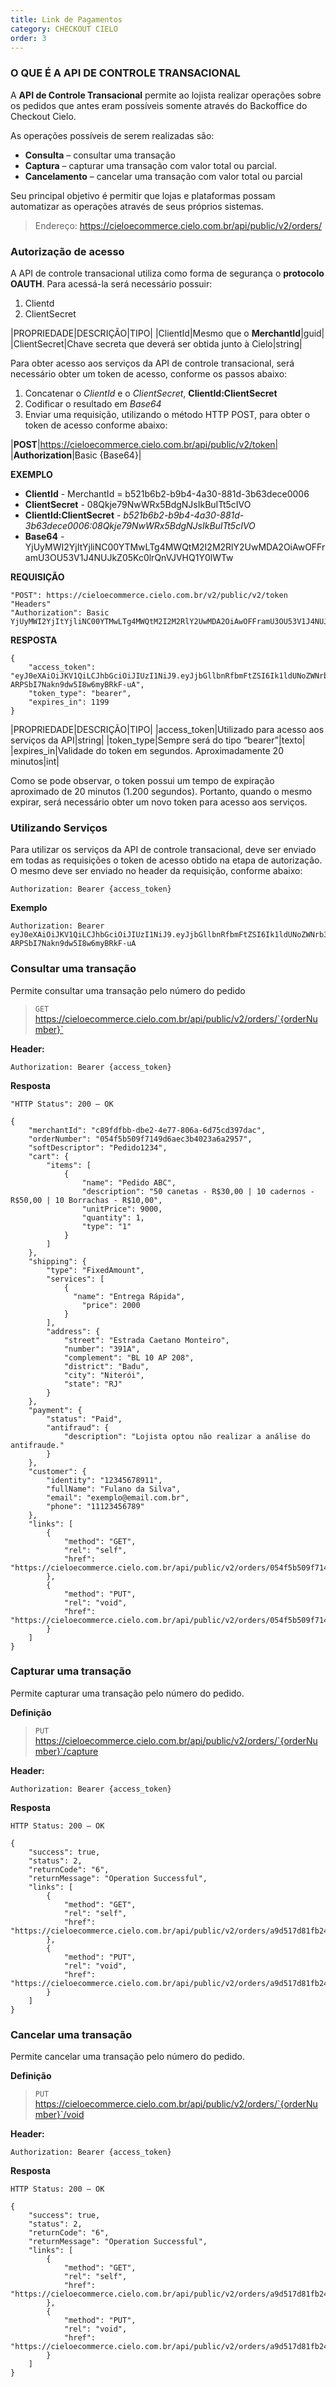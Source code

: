 ```yaml
---
title: Link de Pagamentos
category: CHECKOUT CIELO
order: 3
---
```


### O QUE É A API DE CONTROLE TRANSACIONAL 

A **API de Controle Transacional** permite ao lojista realizar operações sobre os pedidos que antes eram possíveis somente através do Backoffice do Checkout Cielo. 


As operações possíveis de serem realizadas são: 
* **Consulta** – consultar uma transação
* **Captura** – capturar uma transação com valor total ou parcial.
* **Cancelamento** – cancelar uma transação com valor total ou parcial

Seu principal objetivo é permitir que lojas e plataformas possam automatizar as operações através de seus próprios sistemas. 

> Endereço: https://cieloecommerce.cielo.com.br/api/public/v2/orders/  


### Autorização de acesso

A API de controle transacional utiliza como forma de segurança o **protocolo OAUTH**.
Para acessá-la será necessário possuir: 

1. Clientd
2. ClientSecret

|PROPRIEDADE|DESCRIÇÃO|TIPO|
|ClientId|Mesmo que o **MerchantId**|guid|
|ClientSecret|Chave secreta que deverá ser obtida junto à Cielo|string|

Para obter acesso aos serviços da API de controle transacional, será necessário obter um token de acesso, conforme os passos abaixo:

1. Concatenar o _ClientId_ e o _ClientSecret_, **ClientId:ClientSecret**
2. Codificar o resultado em *Base64*
3. Enviar uma requisição, utilizando o método HTTP POST, para obter o token de acesso conforme abaixo:

|**POST**|https://cieloecommerce.cielo.com.br/api/public/v2/token|
|**Authorization**|Basic {Base64}|


**EXEMPLO**

* **ClientId** - MerchantId = b521b6b2-b9b4-4a30-881d-3b63dece0006
* **ClientSecret** - 08Qkje79NwWRx5BdgNJsIkBuITt5cIVO
* **ClientId:ClientSecret** - *b521b6b2-b9b4-4a30-881d-3b63dece0006:08Qkje79NwWRx5BdgNJsIkBuITt5cIVO*
* **Base64** - YjUyMWI2YjItYjliNC00YTMwLTg4MWQtM2I2M2RlY2UwMDA2OiAwOFFramU3OU53V1J4NUJkZ05Kc0lrQnVJVHQ1Y0lWTw


**REQUISIÇÃO**
```
"POST": https://cieloecommerce.cielo.com.br/v2/public/v2/token
"Headers"
"Authorization": Basic YjUyMWI2YjItYjliNC00YTMwLTg4MWQtM2I2M2RlY2UwMDA2OiAwOFFramU3OU53V1J4NUJkZ05Kc0lrQnVJVHQ1Y0lWTw
```

**RESPOSTA**
```
{
    "access_token": "eyJ0eXAiOiJKV1QiLCJhbGciOiJIUzI1NiJ9.eyJjbGllbnRfbmFtZSI6Ik1ldUNoZWNrb3V0IE1hc3RlciBLZXkiLCJjbGllbnRfaWQiOiJjODlmZGasdasdasdmUyLTRlNzctODA2YS02ZDc1Y2QzOTdkYWMiLCJzY29wZXMiOiJ7XCJTY29wZVwiOlwiQ2hlY2tvdXRBcGlcIixcIkNsYWltc1wiOltdfSIsInJvbGUiOiJasdasdasd291dEFwaSIsImlzcyI6Imh0dHBzOi8vYXV0aGhvbasdasdnJhc3BhZy5jb20uYnIiLCJhdWQiOiJVVlF4Y1VBMmNTSjFma1EzSVVFbk9pSTNkbTl0ZmasdsadQjVKVVV1UVdnPSIsImV4cCI6MTQ5Nzk5NjY3NywibmJmIjoxNDk3OTEwMjc3fQ.ozj4xnH9PA3dji-ARPSbI7Nakn9dw5I8w6myBRkF-uA",
    "token_type": "bearer",
    "expires_in": 1199
}
```
|PROPRIEDADE|DESCRIÇÃO|TIPO|
|access_token|Utilizado para acesso aos serviços da API|string|
|token_type|Sempre será do tipo “bearer”|texto|
|expires_in|Validade do token em segundos. Aproximadamente 20 minutos|int|

Como se pode observar, o token possui um tempo de expiração aproximado de 20 minutos (1.200 segundos). Portanto, quando o mesmo expirar, será necessário obter um novo token para acesso aos serviços. 



### Utilizando Serviços

Para utilizar os serviços da API de controle transacional, deve ser enviado em todas as requisições o token de acesso obtido na etapa de autorização.
O mesmo deve ser enviado no header da requisição, conforme abaixo:

```
Authorization: Bearer {access_token}
```

**Exemplo**


```
Authorization: Bearer eyJ0eXAiOiJKV1QiLCJhbGciOiJIUzI1NiJ9.eyJjbGllbnRfbmFtZSI6Ik1ldUNoZWNrb3V0IE1hc3RlciBLZXkiLCJjbGllbnRfaWQiOiJjODlmZGasdasdasdmUyLTRlNzctODA2YS02ZDc1Y2QzOTdkYWMiLCJzY29wZXMiOiJ7XCJTY29wZVwiOlwiQ2hlY2tvdXRBcGlcIixcIkNsYWltc1wiOltdfSIsInJvbGUiOiJasdasdasd291dEFwaSIsImlzcyI6Imh0dHBzOi8vYXV0aGhvbasdasdnJhc3BhZy5jb20uYnIiLCJhdWQiOiJVVlF4Y1VBMmNTSjFma1EzSVVFbk9pSTNkbTl0ZmasdsadQjVKVVV1UVdnPSIsImV4cCI6MTQ5Nzk5NjY3NywibmJmIjoxNDk3OTEwMjc3fQ.ozj4xnH9PA3dji-ARPSbI7Nakn9dw5I8w6myBRkF-uA
```





### Consultar uma transação

Permite consultar uma transação pelo número do pedido

> `GET` https://cieloecommerce.cielo.com.br/api/public/v2/orders/`{orderNumber}`

**Header:**

```
Authorization: Bearer {access_token}
```


**Resposta**
```
"HTTP Status": 200 – OK
```
```
{ 
    "merchantId": "c89fdfbb-dbe2-4e77-806a-6d75cd397dac", 
    "orderNumber": "054f5b509f7149d6aec3b4023a6a2957", 
    "softDescriptor": "Pedido1234", 
    "cart": { 
        "items": [ 
            { 
                "name": "Pedido ABC", 
                "description": "50 canetas - R$30,00 | 10 cadernos - R$50,00 | 10 Borrachas - R$10,00", 
                "unitPrice": 9000, 
                "quantity": 1, 
                "type": "1" 
            } 
        ] 
    }, 
    "shipping": { 
        "type": "FixedAmount", 
        "services": [ 
            { 
              "name": "Entrega Rápida", 
                "price": 2000 
            } 
        ], 
        "address": { 
            "street": "Estrada Caetano Monteiro", 
            "number": "391A", 
            "complement": "BL 10 AP 208", 
            "district": "Badu", 
            "city": "Niterói", 
            "state": "RJ" 
        } 
    }, 
    "payment": { 
        "status": "Paid", 
        "antifraud": { 
            "description": "Lojista optou não realizar a análise do antifraude." 
        } 
    }, 
    "customer": { 
        "identity": "12345678911", 
        "fullName": "Fulano da Silva", 
        "email": "exemplo@email.com.br", 
        "phone": "11123456789" 
    }, 
    "links": [ 
        { 
            "method": "GET", 
            "rel": "self", 
            "href": "https://cieloecommerce.cielo.com.br/api/public/v2/orders/054f5b509f7149d6aec3b4023a6a2957" 
        }, 
        { 
            "method": "PUT", 
            "rel": "void", 
            "href": "https://cieloecommerce.cielo.com.br/api/public/v2/orders/054f5b509f7149d6aec3b4023a6a2957/void" 
        } 
    ] 
}
```

### Capturar uma transação

Permite capturar uma transação pelo número do pedido.

**Definição**

> `PUT` https://cieloecommerce.cielo.com.br/api/public/v2/orders/`{orderNumber}`/capture 


**Header:**

```
Authorization: Bearer {access_token}
```

**Resposta**
```
HTTP Status: 200 – OK
```
```
{ 
    "success": true, 
    "status": 2, 
    "returnCode": "6", 
    "returnMessage": "Operation Successful", 
    "links": [ 
        { 
            "method": "GET", 
            "rel": "self", 
            "href": "https://cieloecommerce.cielo.com.br/api/public/v2/orders/a9d517d81fb24b98b2d16eae2744be96" 
        }, 
        { 
            "method": "PUT", 
            "rel": "void", 
            "href": "https://cieloecommerce.cielo.com.br/api/public/v2/orders/a9d517d81fb24b98b2d16eae2744be96/void" 
        } 
    ] 
} 
```



### Cancelar uma transação

Permite cancelar uma transação pelo número do pedido.

**Definição**

> `PUT` https://cieloecommerce.cielo.com.br/api/public/v2/orders/`{orderNumber}`/void  


**Header:**

```
Authorization: Bearer {access_token}
```

**Resposta**
```
HTTP Status: 200 – OK
```

```
{ 
    "success": true, 
    "status": 2, 
    "returnCode": "6", 
    "returnMessage": "Operation Successful", 
    "links": [ 
        { 
            "method": "GET", 
            "rel": "self", 
            "href": "https://cieloecommerce.cielo.com.br/api/public/v2/orders/a9d517d81fb24b98b2d16eae2744be96" 
        }, 
        { 
            "method": "PUT", 
            "rel": "void", 
            "href": "https://cieloecommerce.cielo.com.br/api/public/v2/orders/a9d517d81fb24b98b2d16eae2744be96/void" 
        } 
    ] 
} 

```
